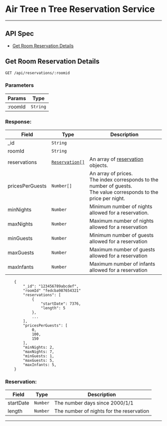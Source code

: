 # Air Tree n Tree Reservation Service

---

## API Spec

- [Get Room Reservation Details](#get-room-reservation-details) 


## Get Room Reservation Details

`GET /api/reservations/:roomid`

### Parameters

| Params | Type |
| --- | --- |
| :roomId | `String` |

### Response:

| Field | Type | Description |
| ----- | ---- | ---------- |
| _id | `String` | 
| roomId | `String` | 
| reservations | [`Reservation[]`](#Reservation) | An array of [reservation](#Reservation) objects. |
| pricesPerGuests | `Number[]` | An array of prices. <br> The index corresponds to the number of guests. <br>The value corresponds to the price per night. |
| minNights | `Number` | Minimum number of nights allowed for a reservation.
| maxNights | `Number` | Maximum number of nights allowed for a reservation
| minGuests | `Number` | Minimum number of guests allowed for a reservation
| maxGuests | `Number` | Maximum number of guests allowed for a reservation
| maxInfants | `Number` | Maximum  number of infants allowed for a reservation


```
    {
        "_id": "123456789abcdef",
        "roomId" "fedcba987654321"
        "reservations": [
            {
                "startDate": 7376,
                "length": 5
            },
            ...
        ],
        "pricesPerGuests": [
            0,
            100,
            150
        ],
        "minNights: 2,
        "maxNights: 7,
        "minGuests: 1,
        "maxGuests: 5,
        "maxInfants: 5,
    }
```

### Reservation:

| Field | Type | Description
| ----- | ---- | ---
| startDate | `Number` | The number days since 2000/1/1
| length | `Number` | The number of nights for the reservation

---
